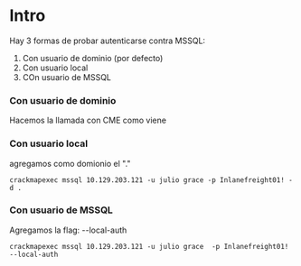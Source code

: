 # Intro

Hay 3 formas de probar autenticarse contra MSSQL:

1) Con usuario de dominio (por defecto)
2) Con usuario local
3) COn usuario de MSSQL

### Con usuario de dominio 
Hacemos la llamada con CME como viene

### Con usuario local

agregamos como domionio el "."

    crackmapexec mssql 10.129.203.121 -u julio grace -p Inlanefreight01! -d .

### Con usuario de MSSQL
Agregamos la flag: --local-auth

    crackmapexec mssql 10.129.203.121 -u julio grace  -p Inlanefreight01! --local-auth
